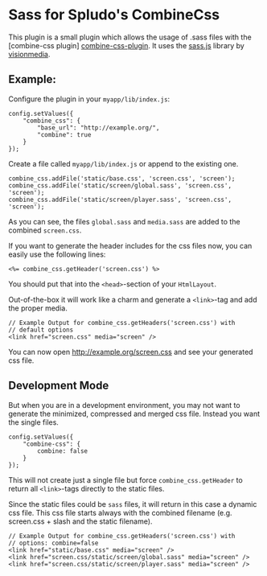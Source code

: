 Sass for Spludo's CombineCss
=====================

This plugin is a small plugin which allows the usage of .sass files with the
[combine-css plugin] [combine-css-plugin]. It uses the [sass.js] library by
[visionmedia].

  [combine-css-plugin]: http://github.com/DracoBlue/spludo-plugins/tree/master/combine-css/
  [visionmedia]: http://github.com/visionmedia
  [sass.js]: http://github.com/visionmedia/sass.js

Example:
-------------------

Configure the plugin in your `myapp/lib/index.js`:

    config.setValues({
        "combine_css": {
            "base_url": "http://example.org/",
            "combine": true
        }
    });

Create a file called `myapp/lib/index.js` or append to the existing one.

    combine_css.addFile('static/base.css', 'screen.css', 'screen');
    combine_css.addFile('static/screen/global.sass', 'screen.css', 'screen');
    combine_css.addFile('static/screen/player.sass', 'screen.css', 'screen');

As you can see, the files `global.sass` and `media.sass` are added to the
combined `screen.css`.

If you want to generate the header includes for the css files now, you can
easily use the following lines:

    <%= combine_css.getHeader('screen.css') %>

You should put that into the `<head>`-section of your `HtmlLayout`.

Out-of-the-box it will work like a charm and generate a `<link>`-tag and add
the proper media.
    
    // Example Output for combine_css.getHeaders('screen.css') with
    // default options
    <link href="screen.css" media="screen" />

You can now open http://example.org/screen.css and see your
generated css file.
    
## Development Mode

But when you are in a development environment, you may not want to generate the
minimized, compressed and merged css file. Instead you want the single files.

    config.setValues({
        "combine-css": {
            combine: false
        }
    });

This will not create just a single file but force `combine_css.getHeader` to
return all `<link>`-tags directly to the static files.

Since the static files could be `sass` files, it will return in this case a
dynamic css file. This css file starts always with the combined filename (e.g.
screen.css + slash and the static filename).

    // Example Output for combine_css.getHeaders('screen.css') with
    // options: combine=false
    <link href="static/base.css" media="screen" />
    <link href="screen.css/static/screen/global.sass" media="screen" />
    <link href="screen.css/static/screen/player.sass" media="screen" />

